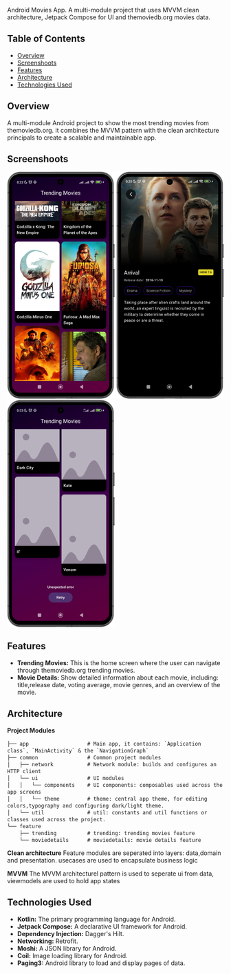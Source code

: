 Android Movies App. A multi-module project that uses MVVM clean architecture, Jetpack Compose for UI and themoviedb.org movies data.

## Table of Contents

- [Overview](#overview)
- [Screenshoots](#screenshoots)
- [Features](#features)
- [Architecture](#architecture)
- [Technologies Used](#technologies-used)

## Overview

A multi-module Android project to show the most trending movies from themoviedb.org. it combines the MVVM pattern with the clean architecture principals to create a scalable and maintainable app.

## Screenshoots

<img src="https://github.com/jamalnay/TrendingMoviesApp/blob/master/screenshoots/home.png" alt="Home Screenshoot" width="250"> <img src="https://github.com/jamalnay/TrendingMoviesApp/blob/master/screenshoots/movie_details.png" alt="Movie details Screenshot" width="250"> <img src="https://github.com/jamalnay/TrendingMoviesApp/blob/master/screenshoots/error.png" alt="Error loading Screenshot" width="250"> 


## Features

- **Trending Movies:** This is the home screen where the user can navigate through themoviedb.org trending movies.
- **Movie Details:** Show detailed information about each movie, including: title,release date, voting average, movie genres, and an overview of the movie.

## Architecture

**Project Modules**

    ├── app                   # Main app, it contains: `Application class`, `MainActivity` & the `NavigationGraph`
    ├── common                # Common project modules
    │   ├── network           # Network module: builds and configures an HTTP client 
    │   └── ui                # UI modules
    │   │   └── components    # UI components: composables used across the app screens
    │   │   └── theme         # theme: central app theme, for editing colors,typography and configuring dark/light theme.
    │   └── util              # util: constants and util functions or classes used across the project.
    └── feature
        ├── trending          # trending: trending movies feature
        └── moviedetails      # moviedetails: movie details feature




**Clean architecture**
Feature modules are seperated into layers: data,domain and presentation. usecases are used to encapsulate business logic


**MVVM**
The MVVM architecturel pattern is used to seperate ui from data, viewmodels are used to hold app states


## Technologies Used

- **Kotlin:** The primary programming language for Android.
- **Jetpack Compose:** A declarative UI framework for Android.
- **Dependency Injection:** Dagger's Hilt.
- **Networking:** Retrofit.
- **Moshi:** A JSON library for Android.
- **Coil:** Image loading library for Android.
- **Paging3:** Android library to load and display pages of data.
